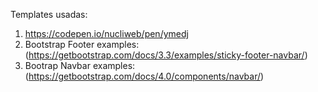 Templates usadas:
1. https://codepen.io/nucliweb/pen/ymedj
2. Bootstrap Footer examples: (https://getbootstrap.com/docs/3.3/examples/sticky-footer-navbar/)
3. Bootrap Navbar examples: (https://getbootstrap.com/docs/4.0/components/navbar/)


